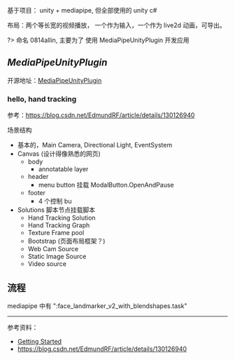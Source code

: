 
基于项目： unity + mediapipe, 但全部使用的 unity c#

布局：两个等长宽的视频播放， 一个作为输入，一个作为 live2d 动画，可导出。


?> 命名 0814allin, 主要为了 使用 MediaPipeUnityPlugin 开发应用



## _MediaPipeUnityPlugin_

开源地址：[MediaPipeUnityPlugin](https://github.com/homuler/MediaPipeUnityPlugin)


### hello, hand tracking

参考：https://blog.csdn.net/EdmundRF/article/details/130126940


场景结构
- 基本的，Main Camera, Directional Light, EventSystem
- Canvas (设计得像熟悉的网页)
  - body
    - annotatable layer
  - header
    - menu button 挂载 ModalButton.OpenAndPause
  - footer
    - 4 个控制 bu
- Solutions 脚本节点挂载脚本
  - Hand Tracking Solution
  - Hand Tracking Graph
  - Texture Frame pool
  - Bootstrap (页面布局框架？)
  - Web Cam Source
  - Static Image Source
  - Video source


## 流程

mediapipe 中有 ":face_landmarker_v2_with_blendshapes.task"



















--------------

参考资料：
- [Getting Started](https://github.com/homuler/MediaPipeUnityPlugin/wiki/Getting-Started)
- https://blog.csdn.net/EdmundRF/article/details/130126940